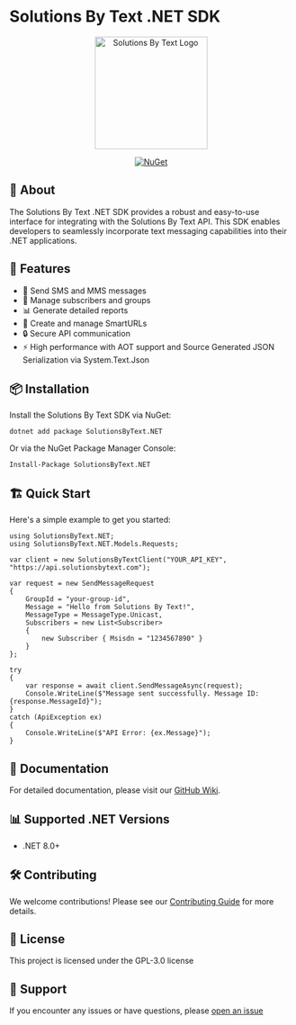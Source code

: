 # Solutions By Text .NET SDK

<p align="center">
  <img src="https://your-logo-url-here.com" alt="Solutions By Text Logo" width="200"/>
</p>

<p align="center">
  <a href="https://www.nuget.org/packages/SolutionsByText.NET"><img src="https://img.shields.io/nuget/v/SolutionsByText.NET.svg" alt="NuGet"></a>
</p>

## 📱 About

The Solutions By Text .NET SDK provides a robust and easy-to-use interface for integrating with the Solutions By Text API. This SDK enables developers to seamlessly incorporate text messaging capabilities into their .NET applications.

## 🚀 Features

- 📨 Send SMS and MMS messages
- 👥 Manage subscribers and groups
- 📊 Generate detailed reports
- 🔗 Create and manage SmartURLs
- 🔒 Secure API communication
- ⚡ High performance with AOT support and Source Generated JSON Serialization via System.Text.Json

## 📦 Installation

Install the Solutions By Text SDK via NuGet:

    dotnet add package SolutionsByText.NET

Or via the NuGet Package Manager Console:

    Install-Package SolutionsByText.NET

## 🏗 Quick Start

Here's a simple example to get you started:

    using SolutionsByText.NET;
    using SolutionsByText.NET.Models.Requests;

    var client = new SolutionsByTextClient("YOUR_API_KEY", "https://api.solutionsbytext.com");

    var request = new SendMessageRequest
    {
        GroupId = "your-group-id",
        Message = "Hello from Solutions By Text!",
        MessageType = MessageType.Unicast,
        Subscribers = new List<Subscriber>
        {
            new Subscriber { Msisdn = "1234567890" }
        }
    };

    try
    {
        var response = await client.SendMessageAsync(request);
        Console.WriteLine($"Message sent successfully. Message ID: {response.MessageId}");
    }
    catch (ApiException ex)
    {
        Console.WriteLine($"API Error: {ex.Message}");
    }

## 📘 Documentation

For detailed documentation, please visit our [GitHub Wiki](https://github.com/Spire-Recovery-Solutions/SolutionsByText.NET/wiki).

## 📊 Supported .NET Versions

- .NET 8.0+

## 🛠 Contributing

We welcome contributions! Please see our [Contributing Guide](CONTRIBUTING.md) for more details.

## 📄 License

This project is licensed under the GPL-3.0 license

## 🤝 Support

If you encounter any issues or have questions, please [open an issue](https://github.com/Spire-Recovery-Solutions/SolutionsByText.NET/issues)
